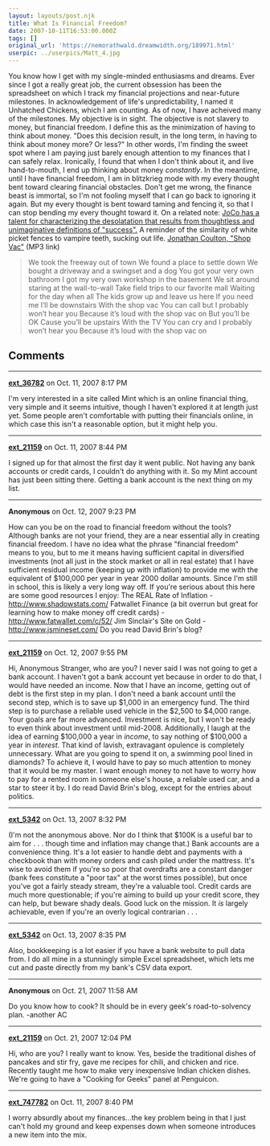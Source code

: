 ```yaml
---
layout: layouts/post.njk
title: What Is Financial Freedom?
date: 2007-10-11T16:53:00.000Z
tags: []
original_url: 'https://nemorathwald.dreamwidth.org/189971.html'
userpic: ../userpics/Matt_4.jpg
---
```

You know how I get with my single-minded enthusiasms and dreams. Ever since I got a really great job, the current obsession has been the spreadsheet on which I track my financial projections and near-future milestones. In acknowledgement of life's unpredictability, I named it Unhatched Chickens, which I am counting. As of now, I have acheived many of the milestones. My objective is in sight. The objective is not slavery to money, but financial freedom. I define this as the minimization of having to think about money. "Does this decision result, in the long term, in having to think about money more? Or less?" In other words, I'm finding the sweet spot where I am paying just barely enough attention to my finances that I can safely relax. Ironically, I found that when I don't think about it, and live hand-to-mouth, I end up thinking about money _constantly_. In the meantime, until I have financial freedom, I am in blitzkrieg mode with my every thought bent toward clearing financial obstacles. Don't get me wrong, the finance beast is immortal, so I'm not fooling myself that I can go back to ignoring it again. But my every thought is bent toward taming and fencing it, so that I can stop bending my every thought toward it. On a related note: [JoCo has a talent for characterizing the desolatation that results from thoughtless and unimaginative definitions of "success".](http://www.jonathancoulton.com/songdetails/Shop%20Vac) A reminder of the similarity of white picket fences to vampire teeth, sucking out life. [Jonathan Coulton, "Shop Vac"](http://www.jonathancoulton.com/mp3/Shop%20Vac.mp3) (MP3 link)

> We took the freeway out of town We found a place to settle down We bought a driveway and a swingset and a dog You got your very own bathroom I got my very own workshop in the basement We sit around staring at the wall-to-wall Take field trips to our favorite mall Waiting for the day when all The kids grow up and leave us here If you need me I’ll be downstairs With the shop vac You can call but I probably won’t hear you Because it’s loud with the shop vac on But you’ll be OK Cause you’ll be upstairs With the TV You can cry and I probably won’t hear you Because it’s loud with the shop vac on

## Comments

---

**[ext_36782](https://www.dreamwidth.org/users/ext_36782)** on Oct. 11, 2007 8:17 PM

I'm very interested in a site called Mint which is an online financial thing, very simple and it seems intuitive, though I haven't explored it at length just yet. Some people aren't comfortable with putting their financials online, in which case this isn't a reasonable option, but it might help you.

---

**[ext_21159](https://www.dreamwidth.org/users/ext_21159)** on Oct. 11, 2007 8:44 PM

I signed up for that almost the first day it went public. Not having any bank accounts or credit cards, I couldn't do anything with it. So my Mint account has just been sitting there. Getting a bank account is the next thing on my list.

---

**Anonymous** on Oct. 12, 2007 9:23 PM

How can you be on the road to financial freedom without the tools? Although banks are not your friend, they are a near essential ally in creating financial freedom. I have no idea what the phrase "financial freedom" means to you, but to me it means having sufficient capital in diversified investments (not all just in the stock market or all in real estate) that I have sufficient residual income (keeping up with inflation) to provide me with the equivalent of $100,000 per year in year 2000 dollar amounts. Since I'm still in school, this is likely a very long way off. If you're serious about this here are some good resources I enjoy: The REAL Rate of Inflation - http://www.shadowstats.com/ Fatwallet Finance (a bit overrun but great for learning how to make money off credit cards) - http://www.fatwallet.com/c/52/ Jim Sinclair's Site on Gold - http://www.jsmineset.com/ Do you read David Brin's blog?

---

**[ext_21159](https://www.dreamwidth.org/users/ext_21159)** on Oct. 12, 2007 9:55 PM

Hi, Anonymous Stranger, who are you? I never said I was not going to get a bank account. I haven't got a bank account yet because in order to do that, I would have needed an income. Now that I have an income, getting out of debt is the first step in my plan. I don't need a bank account until the second step, which is to save up $1,000 in an emergency fund. The third step is to purchase a reliable used vehicle in the $2,500 to $4,000 range. Your goals are far more advanced. Investment is nice, but I won't be ready to even think about investment until mid-2008. Additionally, I laugh at the idea of earning $100,000 a year in _income_, to say nothing of $100,000 a year in _interest_. That kind of lavish, extravagant opulence is completely unnecessary. What are you going to spend it on, a swimming pool lined in diamonds? To achieve it, I would have to pay so much attention to money that it would be my master. I want enough money to not have to worry how to pay for a rented room in someone else's house, a reliable used car, and a star to steer it by. I do read David Brin's blog, except for the entries about politics.

---

**[ext_5342](https://www.dreamwidth.org/users/ext_5342)** on Oct. 13, 2007 8:32 PM

(I'm not the anonymous above. Nor do I think that $100K is a useful bar to aim for . . . though time and inflation may change that.) Bank accounts are a convenience thing. It's a lot easier to handle debt and payments with a checkbook than with money orders and cash piled under the mattress. It's wise to avoid them if you're so poor that overdrafts are a constant danger (bank fees constitute a "poor tax" at the worst times possible), but once you've got a fairly steady stream, they're a valuable tool. Credit cards are much more questionable; if you're aiming to build up your credit score, they can help, but beware shady deals. Good luck on the mission. It _is_ largely achievable, even if you're an overly logical contrarian . . .

---

**[ext_5342](https://www.dreamwidth.org/users/ext_5342)** on Oct. 13, 2007 8:35 PM

Also, bookkeeping is a lot easier if you have a bank website to pull data from. I do all mine in a stunningly simple Excel spreadsheet, which lets me cut and paste directly from my bank's CSV data export.

---

**Anonymous** on Oct. 21, 2007 11:58 AM

Do you know how to cook? It should be in every geek's road-to-solvency plan. -another AC

---

**[ext_21159](https://www.dreamwidth.org/users/ext_21159)** on Oct. 21, 2007 12:04 PM

Hi, who are you? I really want to know. Yes, beside the traditional dishes of pancakes and stir fry, gave me recipes for chili, and chicken and rice. Recently taught me how to make very inexpensive Indian chicken dishes. We're going to have a "Cooking for Geeks" panel at Penguicon.

---

**[ext_747782](https://www.dreamwidth.org/users/ext_747782)** on Oct. 11, 2007 8:40 PM

I worry absurdly about my finances...the key problem being in that I just can't hold my ground and keep expenses down when someone introduces a new item into the mix.
